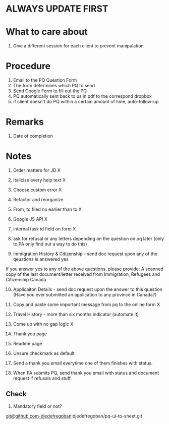 # ALWAYS UPDATE FIRST

# What to care about
1. Give a different session for each client to prevent manipulation

# Procedure
1. Email to the PQ Question Form
2. The form determines which PQ to send
3. Send Google Form to fill out the PQ
4. PQ automatically sent back to us in pdf to the correspond dropbox
5. if client doesn't do PQ within a certain amount of time, auto-follow-up

# Remarks
1. Date of completion

# Notes

1. Order matters for JD X

2. Italicize every help text X

3. Choose custom error X

4. Refactor and reorganize

5. From, to filed no earlier than to X

6. Google JS API X

7. internal task id field on form X

8. ask for refusal or any letters depending on the question on pq later (only to PA only find out a way to do this)

9. Immigration History & Citizenship - send doc request upon any of the qeustions is answered yes

If you answer yes to any of the above questions, please provide: A scanned copy of the last document/letter received from Immigration, Refugees and Citizenship Canada

10. Applicaiton Details - send doc request upon the answer to this question (Have you ever submitted an application to any province in Canada?)

11. Copy and paste some important message from pq to the online form X

12. Travel History - more than six months indicator (automate it)

13. Come up with no gap logic X

14. Thank you page

15. Readme page

16. Unsure checkmark as default

17. Send a thank you email everytime one of them finishes with status.

17. When PA submits PQ, send thank you email with status and document request if refusals and stuff.

## Check

1. Mandatory field or not?




git@github.com-djedefregoban:djedefregoban/pq-ui-to-sheet.git